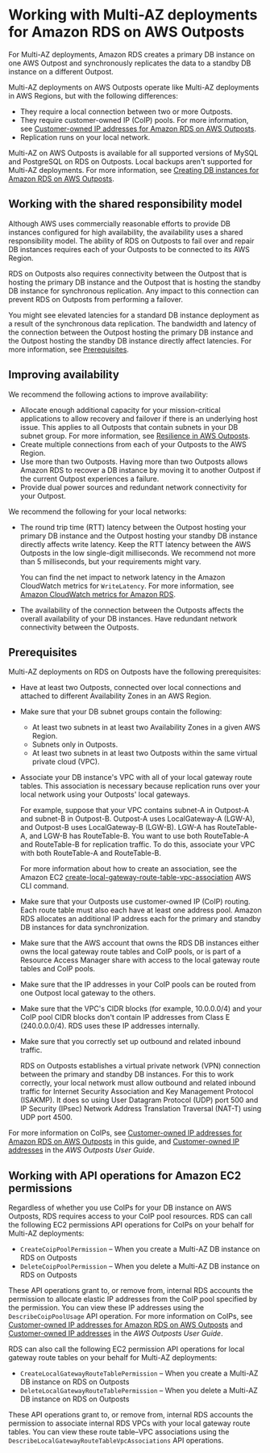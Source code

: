 # Working with Multi\-AZ deployments for Amazon RDS on AWS Outposts<a name="rds-on-outposts.maz"></a>

For Multi\-AZ deployments, Amazon RDS creates a primary DB instance on one AWS Outpost and synchronously replicates the data to a standby DB instance on a different Outpost\. 

Multi\-AZ deployments on AWS Outposts operate like Multi\-AZ deployments in AWS Regions, but with the following differences:
+ They require a local connection between two or more Outposts\.
+ They require customer\-owned IP \(CoIP\) pools\. For more information, see [Customer\-owned IP addresses for Amazon RDS on AWS Outposts](rds-on-outposts.coip.md)\.
+ Replication runs on your local network\.

Multi\-AZ on AWS Outposts is available for all supported versions of MySQL and PostgreSQL on RDS on Outposts\. Local backups aren't supported for Multi\-AZ deployments\. For more information, see [Creating DB instances for Amazon RDS on AWS Outposts](rds-on-outposts.creating.md)\.

## Working with the shared responsibility model<a name="rds-on-outposts.maz.shared"></a>

Although AWS uses commercially reasonable efforts to provide DB instances configured for high availability, the availability uses a shared responsibility model\. The ability of RDS on Outposts to fail over and repair DB instances requires each of your Outposts to be connected to its AWS Region\.

RDS on Outposts also requires connectivity between the Outpost that is hosting the primary DB instance and the Outpost that is hosting the standby DB instance for synchronous replication\. Any impact to this connection can prevent RDS on Outposts from performing a failover\.

You might see elevated latencies for a standard DB instance deployment as a result of the synchronous data replication\. The bandwidth and latency of the connection between the Outpost hosting the primary DB instance and the Outpost hosting the standby DB instance directly affect latencies\. For more information, see [Prerequisites](#rds-on-outposts.maz.prereqs)\.

## Improving availability<a name="rds-on-outposts.maz.tips"></a>

We recommend the following actions to improve availability:
+ Allocate enough additional capacity for your mission\-critical applications to allow recovery and failover if there is an underlying host issue\. This applies to all Outposts that contain subnets in your DB subnet group\. For more information, see [Resilience in AWS Outposts](https://docs.aws.amazon.com/outposts/latest/userguide/disaster-recovery-resiliency.html)\.
+ Create multiple connections from each of your Outposts to the AWS Region\.
+ Use more than two Outposts\. Having more than two Outposts allows Amazon RDS to recover a DB instance by moving it to another Outpost if the current Outpost experiences a failure\.
+ Provide dual power sources and redundant network connectivity for your Outpost\.

We recommend the following for your local networks:
+ The round trip time \(RTT\) latency between the Outpost hosting your primary DB instance and the Outpost hosting your standby DB instance directly affects write latency\. Keep the RTT latency between the AWS Outposts in the low single\-digit milliseconds\. We recommend not more than 5 milliseconds, but your requirements might vary\.

  You can find the net impact to network latency in the Amazon CloudWatch metrics for `WriteLatency`\. For more information, see [Amazon CloudWatch metrics for Amazon RDS](rds-metrics.md)\.
+ The availability of the connection between the Outposts affects the overall availability of your DB instances\. Have redundant network connectivity between the Outposts\.

## Prerequisites<a name="rds-on-outposts.maz.prereqs"></a>

Multi\-AZ deployments on RDS on Outposts have the following prerequisites:
+ Have at least two Outposts, connected over local connections and attached to different Availability Zones in an AWS Region\.
+ Make sure that your DB subnet groups contain the following:
  + At least two subnets in at least two Availability Zones in a given AWS Region\.
  + Subnets only in Outposts\.
  + At least two subnets in at least two Outposts within the same virtual private cloud \(VPC\)\.
+ Associate your DB instance's VPC with all of your local gateway route tables\. This association is necessary because replication runs over your local network using your Outposts' local gateways\. 

  For example, suppose that your VPC contains subnet\-A in Outpost\-A and subnet\-B in Outpost\-B\. Outpost\-A uses LocalGateway\-A \(LGW\-A\), and Outpost\-B uses LocalGateway\-B \(LGW\-B\)\. LGW\-A has RouteTable\-A, and LGW\-B has RouteTable\-B\. You want to use both RouteTable\-A and RouteTable\-B for replication traffic\. To do this, associate your VPC with both RouteTable\-A and RouteTable\-B\.

  For more information about how to create an association, see the Amazon EC2 [create\-local\-gateway\-route\-table\-vpc\-association](https://docs.aws.amazon.com/cli/latest/reference/ec2/create-local-gateway-route-table-vpc-association.html) AWS CLI command\.
+ Make sure that your Outposts use customer\-owned IP \(CoIP\) routing\. Each route table must also each have at least one address pool\. Amazon RDS allocates an additional IP address each for the primary and standby DB instances for data synchronization\.
+ Make sure that the AWS account that owns the RDS DB instances either owns the local gateway route tables and CoIP pools, or is part of a Resource Access Manager share with access to the local gateway route tables and CoIP pools\.  
+ Make sure that the IP addresses in your CoIP pools can be routed from one Outpost local gateway to the others\.
+ Make sure that the VPC's CIDR blocks \(for example, 10\.0\.0\.0/4\) and your CoIP pool CIDR blocks don't contain IP addresses from Class E \(240\.0\.0\.0/4\)\. RDS uses these IP addresses internally\.
+ Make sure that you correctly set up outbound and related inbound traffic\. 

  RDS on Outposts establishes a virtual private network \(VPN\) connection between the primary and standby DB instances\. For this to work correctly, your local network must allow outbound and related inbound traffic for Internet Security Association and Key Management Protocol \(ISAKMP\)\. It does so using User Datagram Protocol \(UDP\) port 500 and IP Security \(IPsec\) Network Address Translation Traversal \(NAT\-T\) using UDP port 4500\.

For more information on CoIPs, see [Customer\-owned IP addresses for Amazon RDS on AWS Outposts](rds-on-outposts.coip.md) in this guide, and [Customer\-owned IP addresses](https://docs.aws.amazon.com/outposts/latest/userguide/how-racks-work.html#ip-addressing) in the *AWS Outposts User Guide*\.

## Working with API operations for Amazon EC2 permissions<a name="rds-on-outposts.maz.api"></a>

Regardless of whether you use CoIPs for your DB instance on AWS Outposts, RDS requires access to your CoIP pool resources\. RDS can call the following EC2 permissions API operations for CoIPs on your behalf for Multi\-AZ deployments:
+ `CreateCoipPoolPermission` – When you create a Multi\-AZ DB instance on RDS on Outposts
+ `DeleteCoipPoolPermission` – When you delete a Multi\-AZ DB instance on RDS on Outposts

These API operations grant to, or remove from, internal RDS accounts the permission to allocate elastic IP addresses from the CoIP pool specified by the permission\. You can view these IP addresses using the `DescribeCoipPoolUsage` API operation\. For more information on CoIPs, see [Customer\-owned IP addresses for Amazon RDS on AWS Outposts](rds-on-outposts.coip.md) and [Customer\-owned IP addresses](https://docs.aws.amazon.com/outposts/latest/userguide/how-racks-work.html#ip-addressing) in the *AWS Outposts User Guide*\.

RDS can also call the following EC2 permission API operations for local gateway route tables on your behalf for Multi\-AZ deployments:
+ `CreateLocalGatewayRouteTablePermission` – When you create a Multi\-AZ DB instance on RDS on Outposts
+ `DeleteLocalGatewayRouteTablePermission` – When you delete a Multi\-AZ DB instance on RDS on Outposts

These API operations grant to, or remove from, internal RDS accounts the permission to associate internal RDS VPCs with your local gateway route tables\. You can view these route table–VPC associations using the `DescribeLocalGatewayRouteTableVpcAssociations` API operations\.